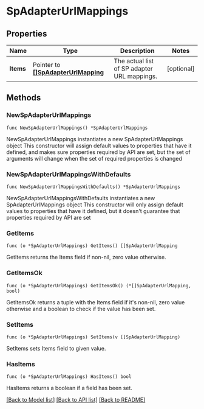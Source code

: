 # SpAdapterUrlMappings

## Properties

Name | Type | Description | Notes
------------ | ------------- | ------------- | -------------
**Items** | Pointer to [**[]SpAdapterUrlMapping**](SpAdapterUrlMapping.md) | The actual list of SP adapter URL mappings. | [optional] 

## Methods

### NewSpAdapterUrlMappings

`func NewSpAdapterUrlMappings() *SpAdapterUrlMappings`

NewSpAdapterUrlMappings instantiates a new SpAdapterUrlMappings object
This constructor will assign default values to properties that have it defined,
and makes sure properties required by API are set, but the set of arguments
will change when the set of required properties is changed

### NewSpAdapterUrlMappingsWithDefaults

`func NewSpAdapterUrlMappingsWithDefaults() *SpAdapterUrlMappings`

NewSpAdapterUrlMappingsWithDefaults instantiates a new SpAdapterUrlMappings object
This constructor will only assign default values to properties that have it defined,
but it doesn't guarantee that properties required by API are set

### GetItems

`func (o *SpAdapterUrlMappings) GetItems() []SpAdapterUrlMapping`

GetItems returns the Items field if non-nil, zero value otherwise.

### GetItemsOk

`func (o *SpAdapterUrlMappings) GetItemsOk() (*[]SpAdapterUrlMapping, bool)`

GetItemsOk returns a tuple with the Items field if it's non-nil, zero value otherwise
and a boolean to check if the value has been set.

### SetItems

`func (o *SpAdapterUrlMappings) SetItems(v []SpAdapterUrlMapping)`

SetItems sets Items field to given value.

### HasItems

`func (o *SpAdapterUrlMappings) HasItems() bool`

HasItems returns a boolean if a field has been set.


[[Back to Model list]](../README.md#documentation-for-models) [[Back to API list]](../README.md#documentation-for-api-endpoints) [[Back to README]](../README.md)


